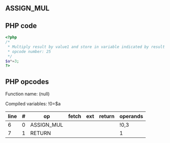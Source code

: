 ASSIGN\_MUL
-----------

PHP code
--------

``` php
<?php
/*
 * Multiply result by value1 and store in variable indicated by result
 * opcode number: 25
 */
$a*=3;
?>
```

PHP opcodes
-----------

Function name: (null)

Compiled variables: !0=$a

| line | \#  | op          | fetch | ext | return | operands |
|------|-----|-------------|-------|-----|--------|----------|
| 6    | 0   | ASSIGN\_MUL |       |     |        | !0,3     |
| 7    | 1   | RETURN      |       |     |        | 1        |
